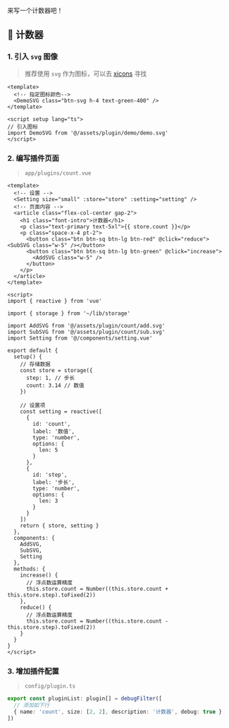 <!--
 * @Author: fzf404
 * @Date: 2022-08-15 23:02:16
 * @LastEditors: fzf404 me@fzf404.art
 * @LastEditTime: 2023-04-17 21:21:31
 * @Description: 插件开发
-->

来写一个计数器吧！

## 🚀 计数器

### 1. 引入 `svg` 图像

> 推荐使用 `svg` 作为图标，可以去 [xicons](https://www.xicons.org/) 寻找

```vue
<template>
  <!-- 指定图标颜色-->
  <DemoSVG class="btn-svg h-4 text-green-400" />
</template>

<script setup lang="ts">
// 引入图标
import DemoSVG from '@/assets/plugin/demo/demo.svg'
</script>
```

### 2. 编写插件页面

> `app/plugins/count.vue`

```vue
<template>
  <!-- 设置 -->
  <Setting size="small" :store="store" :setting="setting" />
  <!-- 页面内容 -->
  <article class="flex-col-center gap-2">
    <h1 class="font-intro">计数器</h1>
    <p class="text-primary text-5xl">{{ store.count }}</p>
    <p class="space-x-4 pt-2">
      <button class="btn btn-sq btn-lg btn-red" @click="reduce"><SubSVG class="w-5" /></button>
      <button class="btn btn-sq btn-lg btn-green" @click="increase">
        <AddSVG class="w-5" />
      </button>
    </p>
  </article>
</template>

<script>
import { reactive } from 'vue'

import { storage } from '~/lib/storage'

import AddSVG from '@/assets/plugin/count/add.svg'
import SubSVG from '@/assets/plugin/count/sub.svg'
import Setting from '@/components/setting.vue'

export default {
  setup() {
    // 存储数据
    const store = storage({
      step: 1, // 步长
      count: 3.14 // 数值
    })

    // 设置项
    const setting = reactive([
      {
        id: 'count',
        label: '数值',
        type: 'number',
        options: {
          len: 5
        }
      },
      {
        id: 'step',
        label: '步长',
        type: 'number',
        options: {
          len: 3
        }
      }
    ])
    return { store, setting }
  },
  components: {
    AddSVG,
    SubSVG,
    Setting
  },
  methods: {
    increase() {
      // 浮点数运算精度
      this.store.count = Number((this.store.count + this.store.step).toFixed(2))
    },
    reduce() {
      // 浮点数运算精度
      this.store.count = Number((this.store.count - this.store.step).toFixed(2))
    }
  }
}
</script>
```

### 3. 增加插件配置

> `config/plugin.ts`

```ts
export const pluginList: plugin[] = debugFilter([
  // 添加如下行
  { name: 'count', size: [2, 2], description: '计数器', debug: true }
])
```
